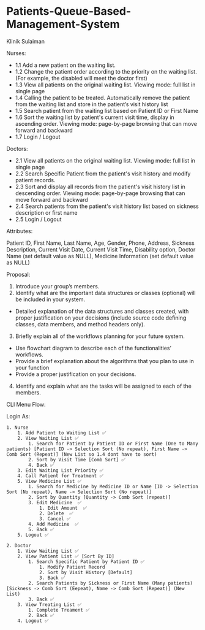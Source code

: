# Patients-Queue-Based-Management-System

Klinik Sulaiman

Nurses:
  - 1.1 Add a new patient on the waiting list.
  - 1.2 Change the patient order according to the priority on the waiting list. (For example, the disabled will meet the doctor first)
  - 1.3 View all patients on the original waiting list. Viewing mode: full list in single page
  - 1.4 Calling the patient to be treated. Automatically remove the patient from the waiting list and store in the patient’s visit history list
  - 1.5 Search patient from the waiting list based on Patient ID or First Name
  - 1.6 Sort the waiting list by patient's current visit time, display in ascending order. Viewing mode: page-by-page browsing that can move forward and backward
  - 1.7 Login / Logout

Doctors:
  - 2.1 View all patients on the original waiting list. Viewing mode: full list in single page
  - 2.2 Search Specific Patient from the patient's visit history and modify patient records.
  - 2.3 Sort and display all records from the patient's visit history list in descending order. Viewing mode: page-by-page browsing that can move forward and backward
  - 2.4 Search patients from the patient's visit history list based on sickness description or first name
  - 2.5 Login / Logout

Attributes:

Patient ID, First Name, Last Name, Age, Gender, Phone, Address, Sickness Description, Current Visit Date, Current Visit Time, Disability option, Doctor Name (set default value as NULL), Medicine Information (set default value as NULL)

Proposal:

  1. Introduce your group’s members.
  2. Identify what are the important data structures or classes (optional) will be included in your system.
  - Detailed explanation of the data structures and classes created, with proper justification on your decisions (include source code defining classes, data members, and method headers only).
  3. Briefly explain all of the workflows planning for your future system.
  - Use flowchart diagram to describe each of the functionalities’ workflows.
  - Provide a brief explanation about the algorithms that you plan to use in your function
  - Provide a proper justification on your decisions.
  4. Identify and explain what are the tasks will be assigned to each of the members.

CLI Menu Flow:

Login As:

	1. Nurse
		1. Add Patient to Waiting List ✅
		2. View Waiting List ✅
			1. Search for Patient by Patient ID or First Name (One to Many patients) [Patient ID -> Selection Sort (No repeat), First Name -> Comb Sort (Repeat)] (New List so 1.4 dont have to sort)
			2. Sort by Visit Time [Comb Sort] ✅
			4. Back ✅
		3. Edit Waiting List Priority ✅
		4. Call Patient for Treatment ✅
		5. View Medicine List ✅
			1. Search for Medicine by Medicine ID or Name [ID -> Selection Sort (No repeat), Name -> Selection Sort (No repeat)]
			2. Sort by Quantity [Quantity -> Comb Sort (repeat)]
			3. Edit Medicine  ✅
				1. Edit Amount  ✅
				2. Delete  ✅
				3. Cancel ✅
			4. Add Medicine  ✅
			5. Back ✅
		5. Logout ✅

	2. Doctor
		1. View Waiting List ✅
		2. View Patient List ✅ [Sort By ID]
			1. Search Specific Patient by Patient ID ✅
				1. Modify Patient Record
				2. Sort by Visit History [Default]
				3. Back ✅
			2. Search Patients by Sickness or First Name (Many patients) [Sickness -> Comb Sort (Eepeat), Name -> Comb Sort (Repeat)] (New List)
			3. Back ✅
		3. View Treating List ✅
			1. Complete Treament ✅
			2. Back ✅
		4. Logout ✅
